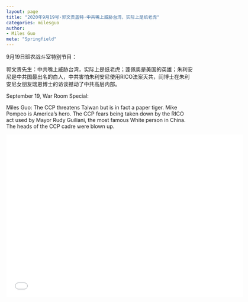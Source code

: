 ```yaml
---
layout: page
title: "2020年9月19号·郭文贵盖特·中共嘴上威胁台湾，实际上是纸老虎"
categories: milesguo
author:
- Miles Guo
meta: "Springfield"
---
```


9月19日班农战斗室特别节目：

郭文贵先生：中共嘴上威胁台湾，实际上是纸老虎；蓬佩奥是美国的英雄；朱利安尼是中共国最出名的白人，中共害怕朱利安尼使用RICO法案灭共，闫博士在朱利安尼女朋友瑞恩博士的访谈撼动了中共高层内部。

September 19, War Room Special:

Miles Guo: The CCP threatens Taiwan but is in fact a paper tiger. Mike Pompeo is America’s hero. The CCP fears being taken down by the RICO act used by Mayor Rudy Guiliani, the most famous White person in China. The heads of the CCP cadre were blown up. 

<center>
<iframe width="640" height="440" src="../../../../video/milesguo/2020_09_20_Miles_Guo_Getter_15.MOV" frameborder="0" allow="accelerometer; autoplay; encrypted-media; gyroscope; picture-in-picture" allowfullscreen></iframe>
</center>
